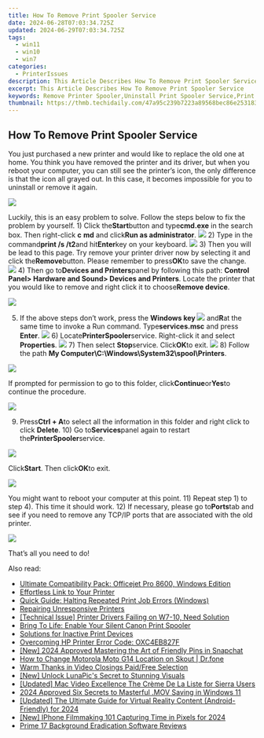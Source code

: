 ```yaml
---
title: How To Remove Print Spooler Service
date: 2024-06-28T07:03:34.725Z
updated: 2024-06-29T07:03:34.725Z
tags:
  - win11
  - win10
  - win7
categories:
  - PrinterIssues
description: This Article Describes How To Remove Print Spooler Service
excerpt: This Article Describes How To Remove Print Spooler Service
keywords: Remove Printer Spooler,Uninstall Print Spooler Service,Print Spooler Removal Steps,Disable Print Spooler Service Windows,Print Service Removal Guide,How To Stop Print Spooler Windows 10/8,Security
thumbnail: https://thmb.techidaily.com/47a95c239b7223a89568bec86e25318318c6bf5e06ffe2d66f019a638a803bcd.jpg
---
```


## How To Remove Print Spooler Service

You just purchased a new printer and would like to replace the old one at home. You think you have removed the printer and its driver, but when you reboot your computer, you can still see the printer’s icon, the only difference is that the icon all grayed out. In this case, it becomes impossible for you to uninstall or remove it again.

![](https://images.drivereasy.com/wp-content/uploads/2016/08/printer-grey-out.png)

Luckily, this is an easy problem to solve. Follow the steps below to fix the problem by yourself. 1) Click the**Start**button and type**cmd.exe** in the search box. Then right-click **c** **md** and click**Run as administrator**. ![](https://images.drivereasy.com/wp-content/uploads/2016/08/run-ad-administrator.jpg) 2) Type in the command**print /s /t2**and hit**Enter**key on your keyboard. ![](https://images.drivereasy.com/wp-content/uploads/2016/08/printui-s-t2.png) 3) Then you will be lead to this page. Try remove your printer driver now by selecting it and click the**Remove**button. Please remember to press**OK**to save the change. ![](https://images.drivereasy.com/wp-content/uploads/2016/08/remove-printer.jpg) 4) Then go to**Devices and Printers**panel by following this path: **Control Panel> Hardware and Sound> Devices and Printers**. Locate the printer that you would like to remove and right click it to choose**Remove device**.

![](https://images.drivereasy.com/wp-content/uploads/2016/08/remove-device.jpg)

5) If the above steps don’t work, press the   **Windows key ![](https://images.drivereasy.com/wp-content/uploads/2016/08/windows-key.png)** and**R**at the same time to invoke a Run command. Type**services.msc** and press **Enter**. ![](https://images.drivereasy.com/wp-content/uploads/2016/08/services-msc-in-run.png) 6) Locate**PrinterSpooler**service. Right-click it and select **Properties**. ![](https://images.drivereasy.com/wp-content/uploads/2016/08/printerspooler-service.jpg) 7) Then select **Stop**service. Click**OK**to exit. ![](https://images.drivereasy.com/wp-content/uploads/2016/08/stop-printer-service.png) 8) Follow the path **My Computer\\C:\\Windows\\System32\\spool\\Printers**.

![](https://images.drivereasy.com/wp-content/uploads/2016/08/printer-folder-600x281.jpg)

If prompted for permission to go to this folder, click**Continue**or**Yes**to continue the procedure.

![](https://images.drivereasy.com/wp-content/uploads/2016/08/img_57b4334888efa.png)

9) Press**Ctrl + A**to select all the information in this folder and right click to click **Delete**. 10) Go to**Services**panel again to restart the**PrinterSpooler**service.

![](https://images.drivereasy.com/wp-content/uploads/2016/08/printer-service-restart.jpg)

Click**Start**. Then click**OK**to exit.

![](https://images.drivereasy.com/wp-content/uploads/2016/08/restart-services-printer.png)

You might want to reboot your computer at this point. 11) Repeat step 1) to step 4). This time it should work. 12) If necessary, please go to**Ports**tab and see if you need to remove any TCP/IP ports that are associated with the old printer.

![](https://images.drivereasy.com/wp-content/uploads/2016/08/remove-port.jpg)

That’s all you need to do!

<ins class="adsbygoogle"
     style="display:block"
     data-ad-format="autorelaxed"
     data-ad-client="ca-pub-7571918770474297"
     data-ad-slot="1223367746"></ins>



<ins class="adsbygoogle"
     style="display:block"
     data-ad-client="ca-pub-7571918770474297"
     data-ad-slot="8358498916"
     data-ad-format="auto"
     data-full-width-responsive="true"></ins>

<span class="atpl-alsoreadstyle">Also read:</span>
<div><ul>
<li><a href="https://printer-issues.techidaily.com/ultimate-compatibility-pack-officejet-pro-8600-windows-edition/"><u>Ultimate Compatibility Pack: Officejet Pro 8600, Windows Edition</u></a></li>
<li><a href="https://printer-issues.techidaily.com/effortless-link-to-your-printer/"><u>Effortless Link to Your Printer</u></a></li>
<li><a href="https://printer-issues.techidaily.com/quick-guide-halting-repeated-print-job-errors-windows/"><u>Quick Guide: Halting Repeated Print Job Errors (Windows)</u></a></li>
<li><a href="https://printer-issues.techidaily.com/repairing-unresponsive-printers/"><u>Repairing Unresponsive Printers</u></a></li>
<li><a href="https://printer-issues.techidaily.com/technical-issue-printer-drivers-failing-on-w7-10-need-solution/"><u>[Technical Issue] Printer Drivers Failing on W7-10, Need Solution</u></a></li>
<li><a href="https://printer-issues.techidaily.com/bring-to-life-enable-your-silent-canon-print-spooler/"><u>Bring To Life: Enable Your Silent Canon Print Spooler</u></a></li>
<li><a href="https://printer-issues.techidaily.com/solutions-for-inactive-print-devices/"><u>Solutions for Inactive Print Devices</u></a></li>
<li><a href="https://printer-issues.techidaily.com/overcoming-hp-printer-error-code-oxc4eb827f/"><u>Overcoming HP Printer Error Code: OXC4EB827F</u></a></li>
<li><a href="https://snapchat-videos.techidaily.com/new-2024-approved-mastering-the-art-of-friendly-pins-in-snapchat/"><u>[New] 2024 Approved  Mastering the Art of Friendly Pins in Snapchat</u></a></li>
<li><a href="https://location-social.techidaily.com/how-to-change-motorola-moto-g14-location-on-skout-drfone-by-drfone-virtual-android/"><u>How to Change Motorola Moto G14 Location on Skout | Dr.fone</u></a></li>
<li><a href="https://extra-resources.techidaily.com/warm-thanks-in-video-closings-paidfree-selection/"><u>Warm Thanks in Video Closings  Paid/Free Selection</u></a></li>
<li><a href="https://some-guidance.techidaily.com/new-unlock-lunapics-secret-to-stunning-visuals/"><u>[New] Unlock LunaPic's Secret to Stunning Visuals</u></a></li>
<li><a href="https://extra-approaches.techidaily.com/updated-mac-video-excellence-the-creme-de-la-liste-for-sierra-users/"><u>[Updated] Mac Video Excellence  The Crème De La Liste for Sierra Users</u></a></li>
<li><a href="https://screen-video-capture.techidaily.com/2024-approved-six-secrets-to-masterful-mov-saving-in-windows-11/"><u>2024 Approved  Six Secrets to Masterful .MOV Saving in Windows 11</u></a></li>
<li><a href="https://vp-tips.techidaily.com/updated-the-ultimate-guide-for-virtual-reality-content-android-friendly-for-2024/"><u>[Updated] The Ultimate Guide for Virtual Reality Content (Android-Friendly) for 2024</u></a></li>
<li><a href="https://video-capture.techidaily.com/new-iphone-filmmaking-101-capturing-time-in-pixels-for-2024/"><u>[New] IPhone Filmmaking 101  Capturing Time in Pixels for 2024</u></a></li>
<li><a href="https://extra-tips.techidaily.com/prime-17-background-eradication-software-reviews/"><u>Prime 17 Background Eradication Software Reviews</u></a></li>
</ul></div>
